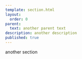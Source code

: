 ```yaml
---
template: section.html
layout:
  order: 0
parent:
  text: another parent text
description: another description
published: true
---
```


another section
